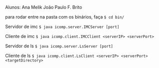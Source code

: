 Alunos:
	Ana Melik
	João Paulo F. Brito

para rodar entre na pasta com os binários, faça `$ cd bin/`


Servidor de imc
`$ java icomp.server.IMCServer [port]`

Cliente de imc
`$ java icomp.client.IMCClient <serverIP> <serverPort>`


Servidor de ls
`$ java icomp.server.LsServer [port]`

Cliente de ls
`$ java icomp.client.LsClient <serverIP> <serverPort> <targetDirectory>`
